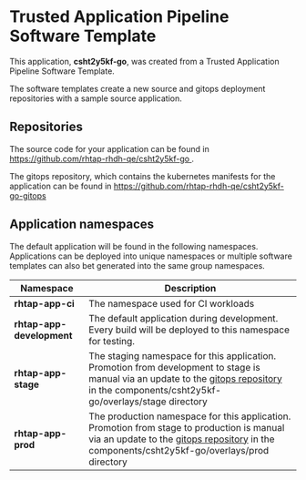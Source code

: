 # Trusted Application Pipeline Software Template

This application, **csht2y5kf-go**, was created from a Trusted Application Pipeline Software Template.

The software templates create a new source and gitops deployment repositories with a sample source application. 

## Repositories

The source code for your application can be found in [https://github.com/rhtap-rhdh-qe/csht2y5kf-go ](https://github.com/rhtap-rhdh-qe/csht2y5kf-go ).
 
The gitops repository, which contains the kubernetes manifests for the application can be found in 
[https://github.com/rhtap-rhdh-qe/csht2y5kf-go-gitops ](https://github.com/rhtap-rhdh-qe/csht2y5kf-go-gitops ) 

## Application namespaces 

The default application will be found in the following namespaces. Applications can be deployed into unique namespaces or multiple software templates can also bet generated into the same group namespaces.  

|  Namespace   |  Description   |  
| -------- | -------- |
| **rhtap-app-ci** | The namespace used for CI workloads |
| **rhtap-app-development** | The default application during development. Every build will be deployed to this namespace for testing. |
| **rhtap-app-stage** | The staging namespace for this application. Promotion from development to stage is manual via an update to the [gitops repository](https://github.com/rhtap-rhdh-qe/csht2y5kf-go-gitops ) in the components/csht2y5kf-go/overlays/stage directory |
| **rhtap-app-prod** | The production namespace for this application. Promotion from stage to production is manual via an update to the [gitops repository](https://github.com/rhtap-rhdh-qe/csht2y5kf-go-gitops ) in the components/csht2y5kf-go/overlays/prod directory |